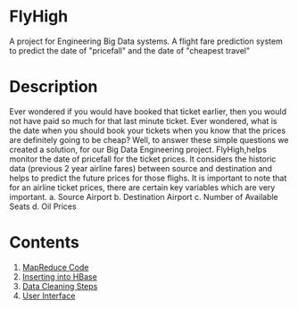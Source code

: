 # FlyHigh
A project for Engineering Big Data systems. A flight fare prediction system to predict the date of "pricefall" and the date of "cheapest travel"

# Description
Ever wondered if you would have booked that ticket earlier, then you would not have paid so much for that last minute ticket. Ever wondered, what is the date when you should book your tickets when you know that the prices are definitely going to be cheap? Well, to answer these simple questions we created a solution, for our Big Data Engineering project.
FlyHigh,helps monitor the date of pricefall for the ticket prices. It considers the historic data (previous 2 year airline fares) between source and destination and helps to predict the future prices for those flighs. It is important to note that for an airline ticket prices, there are certain key variables which are very important.
a. Source Airport
b. Destination Airport
c. Number of Available Seats
d. Oil Prices

# Contents
1. [MapReduce Code](https://github.com/arvindv17/FlyHigh/tree/master/Code/HBaseMapR)
2. [Inserting into HBase](https://github.com/arvindv17/FlyHigh/tree/master/Code/HBaseConf)
3. [Data Cleaning Steps](https://github.com/arvindv17/FlyHigh/tree/master/R%20Codes)
4. [User Interface](https://github.com/arvindv17/FlyHigh/tree/master/UI)

